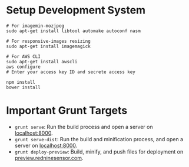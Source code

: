 
# Setup Development System







```
# For imagemin-mozjpeg
sudo apt-get install libtool automake autoconf nasm

# For responsive-images resizing
sudo apt-get install imagemagick

# For AWS CLI
sudo apt-get install awscli
aws configure
# Enter your access key ID and secrete access key

npm install
bower install
```

# Important Grunt Targets

- `grunt serve`: Run the build process and open a server on [localhost:8000](). 
- `grunt serve-dist`: Run the build and minification process, and open a server on [localhost:8000]().
- `grunt deploy-preview`: Build, minify, and push files for deployment on [preview.redninesensor.com]().



